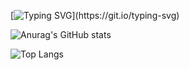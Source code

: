 [![Typing SVG](https://readme-typing-svg.demolab.com?font=Fira+Code&size=33&pause=1000&width=435&lines=Hello+World!+I+am+e%5E2!)](https://git.io/typing-svg)

![Anurag's GitHub stats](https://github-readme-stats.vercel.app/api?username=squared-e)

![Top Langs](https://github-readme-stats.vercel.app/api/top-langs/?username=squared-e)




